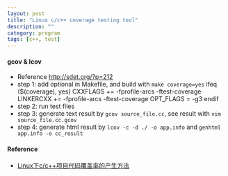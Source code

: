```yaml
---
layout: post
title: "Linux c/c++ coverage testing tool"
description: ""
category: program 
tags: [c++, test]
---
```

#### gcov & lcov
* Reference <http://sdet.org/?p=212>
* step 1: add optional in Makefile, and build with `make coverage=yes`
    ifeq ($(coverage), yes)
    CXXFLAGS  += -fprofile-arcs -ftest-coverage
    LINKERCXX += -fprofile-arcs -ftest-coverage
    OPT_FLAGS  = -g3
    endif
* step 2: run test files
* step 3: generate text result by `gcov source_file.cc`, see result with `vim source_file.cc.gcov`
* step 4: generate html result by `lcov -c -d ./ -o app.info` and `genhtml app.info -o cc_result`

#### Reference
* [Linux下c/c++项目代码覆盖率的产生方法](http://sdet.org/?p=212)
